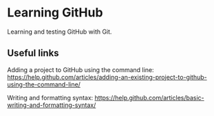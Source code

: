 # Learning GitHub
Learning and testing GitHub with Git.

## Useful links

Adding a project to GitHub using the command line:
https://help.github.com/articles/adding-an-existing-project-to-github-using-the-command-line/

Writing and formatting syntax:
https://help.github.com/articles/basic-writing-and-formatting-syntax/
